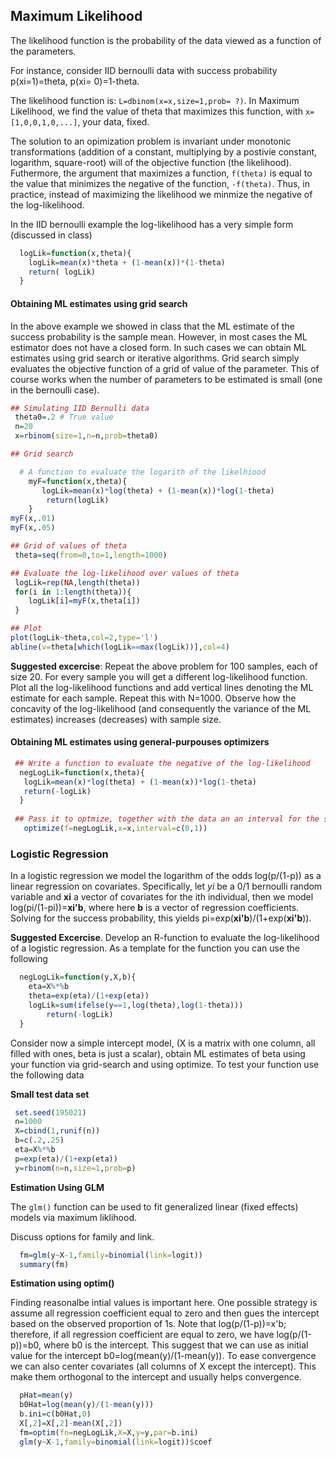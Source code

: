 ## Maximum Likelihood

The likelihood function is the probability of the data viewed as a function of the parameters.


For instance, consider IID bernoulli data with success probability p(xi=1)=theta, p(xi= 0)=1-theta.

The likelihood function is: `L=dbinom(x=x,size=1,prob= ?)`. In Maximum Likelihood, we find the value of theta that 
maximizes this function, with `x=[1,0,0,1,0,...]`, your data, fixed. 

The solution to an opimization problem is invariant under monotonic transformations (addition of a constant, multiplying by a postivie constant, logarithm, square-root) will
of the objective function (the likelihood). Futhermore, the argument that maximizes a function, `f(theta)` is equal to the value that minimizes
the negative of the function, `-f(theta)`. Thus, in practice, instead of maximizing the likelihood we minmize the negative of the log-likelihood.

In the IID bernoulli example the log-likelihood has a very simple form (discussed in class)

```r
  logLik=function(x,theta){
    logLik=mean(x)*theta + (1-mean(x))*(1-theta)
    return( logLik)
  }
```

#### Obtaining ML estimates using grid search

In the above example we showed in class that the ML estimate of the success probability is the sample mean. However, in most
cases the ML estimator does not have a closed form. In such cases we can obtain ML estimates using grid search or iterative algorithms.
Grid search simply evaluates the objective function of a grid of value of the parameter. This of course works when the number of parameters
to be estimated is small (one in the bernoulli case).


```r
## Simulating IID Bernulli data
 theta0=.2 # True value
 n=20
 x=rbinom(size=1,n=n,prob=theta0)

## Grid search

  # A function to evaluate the logarith of the likelhiood
	myF=function(x,theta){
       logLik=mean(x)*log(theta) + (1-mean(x))*log(1-theta)
        return(logLik)
    }
myF(x,.01)
myF(x,.05)

## Grid of values of theta
 theta=seq(from=0,to=1,length=1000)

## Evaluate the log-likelihood over values of theta
 logLik=rep(NA,length(theta))
 for(i in 1:length(theta)){
    logLik[i]=myF(x,theta[i])
 }

## Plot
plot(logLik~theta,col=2,type='l')
abline(v=theta[which(logLik==max(logLik))],col=4)
```

**Suggested excercise**: Repeat the above problem for 100 samples, each of size 20. For every sample you will get a different log-likelihood function. Plot all the log-likelihood functions and add vertical lines denoting the ML estimate for each sample. Repeat this with N=1000. Observe how the concavity of the log-likelihood (and consequently the variance of the ML estimates) increases (decreases) with sample size.


#### Obtaining ML estimates using general-purpouses optimizers

```r
 ## Write a function to evaluate the negative of the log-likelihood
  negLogLik=function(x,theta){
   logLik=mean(x)*log(theta) + (1-mean(x))*log(1-theta)
   return(-logLik)
  }
  
 ## Pass it to optmize, together with the data an an interval for the search.
   optimize(f=negLogLik,x=x,interval=c(0,1))

```


### Logistic Regression

In a logistic regression we model the logarithm of the odds log(p/(1-p))  as a linear regression on covariates. Specifically, let *yi* be a 0/1 bernoulli random variable and **xi** a vector of covariates for the ith individual, then we model log(pi/(1-pi))=**xi'b**, where here **b** is a vector of regression coefficients. Solving for the success probability, this yields pi=exp(**xi'b**)/(1+exp(**xi'b**)). 

**Suggested Excercise**. Develop an R-function to evaluate the log-likelihood of a logistic regression. As a template for the function you can use the following

```r
  negLogLik=function(y,X,b){
  	eta=X%*%b
	theta=exp(eta)/(1+exp(eta))
	logLik=sum(ifelse(y==1,log(theta),log(1-theta)))
        return(-logLik)
  }
```
Consider now a simple intercept model, (X is a matrix with one column, all filled with ones, beta is just a scalar), obtain ML estimates of beta using your function via grid-search and using optimize. To test your function use the following data

**Small test data set**
```r
 set.seed(195021)
 n=1000
 X=cbind(1,runif(n))
 b=c(.2,.25)
 eta=X%*%b
 p=exp(eta)/(1+exp(eta))
 y=rbinom(n=n,size=1,prob=p)
```
**Estimation Using GLM**

The `glm()` function can be used to fit generalized linear (fixed effects) models via maximum liklihood.

Discuss options for family and link.

```r
  fm=glm(y~X-1,family=binomial(link=logit))
  summary(fm)
```

**Estimation using optim()**

Finding reasonalbe intial values is important here. One possible strategy is assume all regression coefficient equal to zero and then gues the intercept based on the observed proportion of 1s. Note that log(p/(1-p))=x'b; therefore, if all regression coefficient are equal to zero, we have  log(p/(1-p))=b0, where b0 is the intercept. This suggest that we can use as initial value for the intercept b0=log(mean(y)/(1-mean(y)). To ease convergence we can also center covariates (all columns of X except the intercept). This make them orthogonal to the intercept and usually helps convergence.

```r
  pHat=mean(y)
  b0Hat=log(mean(y)/(1-mean(y)))
  b.ini=c(b0Hat,0)
  X[,2]=X[,2]-mean(X[,2])
  fm=optim(fn=negLogLik,X=X,y=y,par=b.ini)
  glm(y~X-1,family=binomial(link=logit))$coef
```

